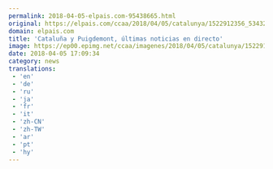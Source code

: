 ```yaml
---
permalink: 2018-04-05-elpais.com-95438665.html
original: https://elpais.com/ccaa/2018/04/05/catalunya/1522912356_534323.html#?ref=rss&format=simple&link=link
domain: elpais.com
title: 'Cataluña y Puigdemont, últimas noticias en directo'
image: https://ep00.epimg.net/ccaa/imagenes/2018/04/05/catalunya/1522912356_534323_1522912991_rrss_normal.jpg
date: 2018-04-05 17:09:34
category: news
translations: 
 - 'en'
 - 'de'
 - 'ru'
 - 'ja'
 - 'fr'
 - 'it'
 - 'zh-CN'
 - 'zh-TW'
 - 'ar'
 - 'pt'
 - 'hy'
---
```


